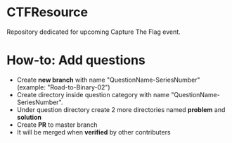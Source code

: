 # CTFResource
Repository dedicated for upcoming Capture The Flag event.

# How-to: Add questions
- Create **new branch** with name "QuestionName-SeriesNumber" (example: "Road-to-Binary-02")
- Create directory inside question category with name "QuestionName-SeriesNumber".
- Under question directory create 2 more directories named **problem** and **solution**
- Create **PR** to master branch
- It will be merged when **verified** by other contributers
